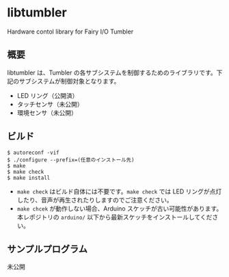 # libtumbler
Hardware contol library for Fairy I/O Tumbler

## 概要

libtumbler は、Tumbler の各サブシステムを制御するためのライブラリです。下記のサブシステムが制御対象となります。

- LED リング（公開済）
- タッチセンサ（未公開）
- 環境センサ（未公開）

## ビルド

``````````{.cpp}
$ autoreconf -vif
$ ./configure --prefix=(任意のインストール先)
$ make
$ make check 
$ make install
``````````

- `make check` はビルド自体には不要です。`make check` では LED リングが点灯したり、音声が再生されたりしますのでご注意ください。
- `make chcek` が動作しない場合、Arduino スケッチが古い可能性があります。本レポジトリの `arduino/` 以下から最新スケッチをインストールしてください。

## サンプルプログラム

未公開
